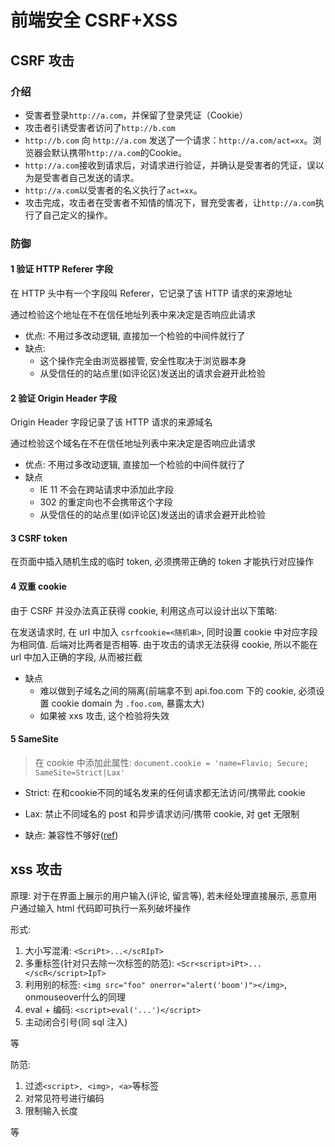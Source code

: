 
# 前端安全 CSRF+XSS

## CSRF 攻击

### 介绍

- 受害者登录`http://a.com`，并保留了登录凭证（Cookie）
- 攻击者引诱受害者访问了`http://b.com`
- `http://b.com` 向 `http://a.com` 发送了一个请求：`http://a.com/act=xx`。浏览器会默认携带`http://a.com`的Cookie。
- `http://a.com`接收到请求后，对请求进行验证，并确认是受害者的凭证，误以为是受害者自己发送的请求。
- `http://a.com`以受害者的名义执行了`act=xx`。
- 攻击完成，攻击者在受害者不知情的情况下，冒充受害者，让`http://a.com`执行了自己定义的操作。

### 防御

#### 1 验证 HTTP Referer 字段

在 HTTP 头中有一个字段叫 Referer，它记录了该 HTTP 请求的来源地址

通过检验这个地址在不在信任地址列表中来决定是否响应此请求

- 优点: 不用过多改动逻辑, 直接加一个检验的中间件就行了
- 缺点: 
  - 这个操作完全由浏览器接管, 安全性取决于浏览器本身
  - 从受信任的的站点里(如评论区)发送出的请求会避开此检验

#### 2 验证 Origin Header 字段

Origin Header 字段记录了该 HTTP 请求的来源域名

通过检验这个域名在不在信任地址列表中来决定是否响应此请求

- 优点: 不用过多改动逻辑, 直接加一个检验的中间件就行了
- 缺点
  - IE 11 不会在跨站请求中添加此字段
  - 302 的重定向也不会携带这个字段
  - 从受信任的的站点里(如评论区)发送出的请求会避开此检验

#### 3 CSRF token 

在页面中插入随机生成的临时 token, 必须携带正确的 token 才能执行对应操作

#### 4 双重 cookie

由于 CSRF 并没办法真正获得 cookie, 利用这点可以设计出以下策略:

在发送请求时, 在 url 中加入 `csrfcookie=<随机串>`, 同时设置 cookie 中对应字段为相同值. 后端对比两者是否相等. 由于攻击的请求无法获得 cookie, 所以不能在 url 中加入正确的字段, 从而被拦截

- 缺点
  - 难以做到子域名之间的隔离(前端拿不到 api.foo.com 下的 cookie, 必须设置 cookie domain 为 `.foo.com`, 暴露太大)
  - 如果被 xxs 攻击, 这个检验将失效

#### 5 SameSite

> 在 cookie 中添加此属性: `document.cookie = 'name=Flavio; Secure; SameSite=Strict|Lax'`

- Strict: 在和cookie不同的域名发来的任何请求都无法访问/携带此 cookie
- Lax: 禁止不同域名的 post 和异步请求访问/携带 cookie, 对 get 无限制

- 缺点: 兼容性不够好([ref](https://caniuse.com/#feat=same-site-cookie-attribute))

## xss 攻击

原理: 对于在界面上展示的用户输入(评论, 留言等), 若未经处理直接展示, 恶意用户通过输入 html 代码即可执行一系列破坏操作

形式:

1. 大小写混淆: `<ScriPt>...</scRIpT>`
2. 多重标签(针对只去除一次标签的防范): `<Scr<script>iPt>...</scR</script>IpT>`
3. 利用别的标签: `<img src="foo" onerror="alert('boom')"></img>`, onmouseover什么的同理
4. eval + 编码: `<script>eval('...')</script>`
5. 主动闭合引号(同 sql 注入)

等

防范:

1. 过滤`<script>, <img>, <a>`等标签
2. 对常见符号进行编码
3. 限制输入长度

等